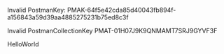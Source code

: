 Invalid PostmanKey: PMAK-64f5e42cda85d40043fb894f-a156843a59d39aa4885275231b75ed8c3f

Invalid PostmanCollectionKey PMAT-01H07J9K9QNMAMT7SRJ9GYVF3F

HelloWorld


